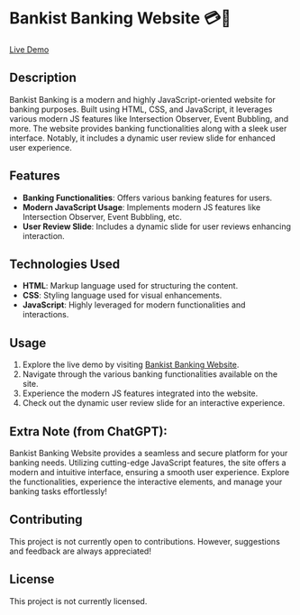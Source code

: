 # Bankist Banking Website 💳💼

[Live Demo](https://dynamic-meerkat-8ef30a.netlify.app)

## Description

Bankist Banking is a modern and highly JavaScript-oriented website for banking purposes. Built using HTML, CSS, and JavaScript, it leverages various modern JS features like Intersection Observer, Event Bubbling, and more. The website provides banking functionalities along with a sleek user interface. Notably, it includes a dynamic user review slide for enhanced user experience.

## Features

- **Banking Functionalities**: Offers various banking features for users.
- **Modern JavaScript Usage**: Implements modern JS features like Intersection Observer, Event Bubbling, etc.
- **User Review Slide**: Includes a dynamic slide for user reviews enhancing interaction.

## Technologies Used

- **HTML**: Markup language used for structuring the content.
- **CSS**: Styling language used for visual enhancements.
- **JavaScript**: Highly leveraged for modern functionalities and interactions.

## Usage

1. Explore the live demo by visiting [Bankist Banking Website](https://dynamic-meerkat-8ef30a.netlify.app).
2. Navigate through the various banking functionalities available on the site.
3. Experience the modern JS features integrated into the website.
4. Check out the dynamic user review slide for an interactive experience.

## Extra Note (from ChatGPT):

Bankist Banking Website provides a seamless and secure platform for your banking needs. Utilizing cutting-edge JavaScript features, the site offers a modern and intuitive interface, ensuring a smooth user experience. Explore the functionalities, experience the interactive elements, and manage your banking tasks effortlessly!

## Contributing

This project is not currently open to contributions. However, suggestions and feedback are always appreciated!

## License

This project is not currently licensed.
